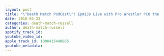 ```yaml
---
layout: post
title: "\"Death Match PodCast\"! Ep#139 Live with Pro Wrestler PCO the Quebecer Tune in!"
date: 2018-05-23
categories: death-match-russell
author: death-match-russell
spotify_track_id: 
youtube_video_id: 
apple_track_id: 1000415440885
youtube_metadata: 
---
```

